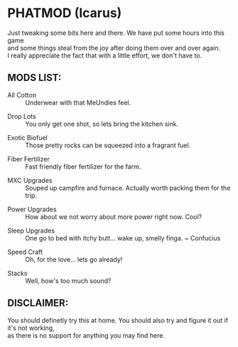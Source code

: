 PHATMOD (Icarus)
================

Just tweaking some bits here and there. We have put some hours into this game  
and some things steal from the joy after doing them over and over again.  
I really appreciate the fact that with a little effort, we don't have to.
  
  
  
MODS LIST:
----------
  
<dl>
  <dt>All Cotton</dt>
    <dd>Underwear with that MeUndies feel.</dd>
</dl>  
<dl>
  <dt>Drop Lots</dt>
    <dd>You only get one shot, so lets bring the kitchen sink.</dd>
</dl>  
<dl>
  <dt>Exotic Biofuel</dt>
    <dd>Those pretty rocks can be squeezed into a fragrant fuel.</dd>
</dl>  
<dl>
  <dt>Fiber Fertilizer</dt>
    <dd>Fast friendly fiber fertilizer for the farm.</dd>
</dl>  
<dl>
  <dt>MXC Upgrades</dt>
    <dd>Souped up campfire and furnace.  Actually worth packing them for the trip.</dd>
</dl>  
<dl>
  <dt>Power Upgrades</dt>
    <dd>How about we not worry about more power right now.  Cool?</dd>
</dl>  
<dl>
  <dt>Sleep Upgrades</dt>
    <dd>One go to bed with itchy butt... wake up, smelly finga. ~ Confucius</dd>
</dl>  
<dl>
  <dt>Speed Craft</dt>
    <dd>Oh, for the love...  lets go already!</dd>
</dl>  
<dl>
  <dt>Stacks</dt>
    <dd>Well, how's too much sound?</dd>
</dl>  
  
  
  
DISCLAIMER:
-----------

You should definetly try this at home. You should also try and figure it out if it's not working,  
as there is no support for anything you may find here.
  
  
